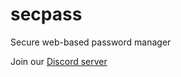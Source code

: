 # secpass

Secure web-based password manager

Join our [Discord server](https://discord.gg/ep9YAuQ)
